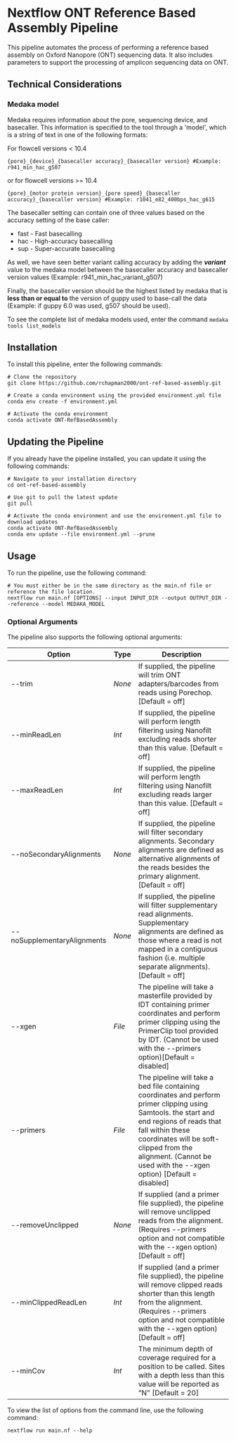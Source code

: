# Nextflow ONT Reference Based Assembly Pipeline

This pipeline automates the process of performing a reference based assembly on Oxford Nanopore (ONT) sequencing data. It also includes parameters to support the processing of amplicon sequencing data on ONT.

## Technical Considerations

### Medaka model

Medaka requires information about the pore, sequencing device, and basecaller. This information is specified to the tool through a 'model', which is a string of text in one of the following formats:

For flowcell versions < 10.4
```
{pore}_{device}_{basecaller accuracy}_{basecaller version} #Example: r941_min_hac_g507
```
or for flowcell versions >= 10.4
```
{pore}_{motor protein version}_{pore speed}_{basecaller accuracy}_{basecaller version} #Example: r1041_e82_400bps_hac_g615
```

The basecaller setting can contain one of three values based on the accuracy setting of the base caller:
- fast - Fast basecalling
- hac - High-accuracy basecalling
- sup - Super-accurate basecalling

As well, we have seen better variant calling accuracy by adding the **_variant_** value to the medaka model between the basecaller accuracy and basecaller version values (Example: r941_min_hac_variant_g507)

Finally, the basecaller version should be the highest listed by medaka that is **less than or equal to** the version of guppy used to base-call the data (Example: if guppy 6.0 was used, g507 should be used).

To see the complete list of medaka models used, enter the command ```medaka tools list_models```


## Installation
To install this pipeline, enter the following commands:
```
# Clone the repository
git clone https://github.com/rchapman2000/ont-ref-based-assembly.git

# Create a conda environment using the provided environment.yml file
conda env create -f environment.yml

# Activate the conda environment
conda activate ONT-RefBasedAssembly
```
## Updating the Pipeline
If you already have the pipeline installed, you can update it using the following commands:
```
# Navigate to your installation directory
cd ont-ref-based-assembly

# Use git to pull the latest update
git pull

# Activate the conda environment and use the environment.yml file to download updates
conda activate ONT-RefBasedAssembly
conda env update --file environment.yml --prune
```

## Usage
To run the pipeline, use the following command:
```
# You must either be in the same directory as the main.nf file or reference the file location.
nextflow run main.nf [OPTIONS] --input INPUT_DIR --output OUTPUT_DIR --reference --model MEDAKA_MODEL
```

### Optional Arguments
The pipeline also supports the following optional arguments:

| Option | Type | Description |
|---|---|---|
| --trim | *None* | If supplied, the pipeline will trim ONT adapters/barcodes from reads using Porechop. [Default = off] |
| --minReadLen | *Int* | If supplied, the pipeline will perform length filtering using Nanofilt excluding reads shorter than this value. [Default = off] |
| --maxReadLen | *Int* | If supplied, the pipeline will perform length filtering using Nanofilt excluding reads larger than this value. [Default = off] |
| --noSecondaryAlignments | *None* | If supplied, the pipeline will filter secondary alignments. Secondary alignments are defined as alternative alignments of the reads besides the primary alignment. [Default = off] |
| --noSupplementaryAlignments | *None* | If supplied, the pipeline will filter supplementary read alignments. Supplementary alignments are defined as those where a read is not mapped in a contiguous fashion (i.e. multiple separate alignments). [Default = off] |
| --xgen | *File* | The pipeline will take a masterfile provided by IDT containing primer coordinates and perform primer clipping using the PrimerClip tool provided by IDT. (Cannot be used with the --primers option)[Default = disabled] |
| --primers | *File* | The pipeline will take a bed file containing coordinates and perform primer clipping using Samtools. the start and end regions of reads that fall within these coordinates will be soft-clipped from the alignment. (Cannot be used with the --xgen option) [Default = disabled] |
| --removeUnclipped | *None* | If supplied (and a primer file supplied), the pipeline will remove unclipped reads from the alignment. (Requires --primers option and not compatible with the --xgen option) [Default = off] |
| --minClippedReadLen | *Int* | If supplied (and a primer file supplied), the pipeline will remove clipped reads shorter than this length from the alignment. (Requires --primers option and not compatible with the --xgen option) [Default = off] |
| --minCov | *Int* | The minimum depth of coverage required for a position to be called. Sites with a depth less than this value will be reported as "N" [Default = 20] |

To view the list of options from the command line, use the following command:
```
nextflow run main.nf --help
```

